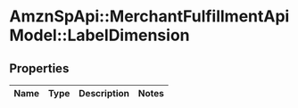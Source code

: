 # AmznSpApi::MerchantFulfillmentApiModel::LabelDimension

## Properties
Name | Type | Description | Notes
------------ | ------------- | ------------- | -------------

